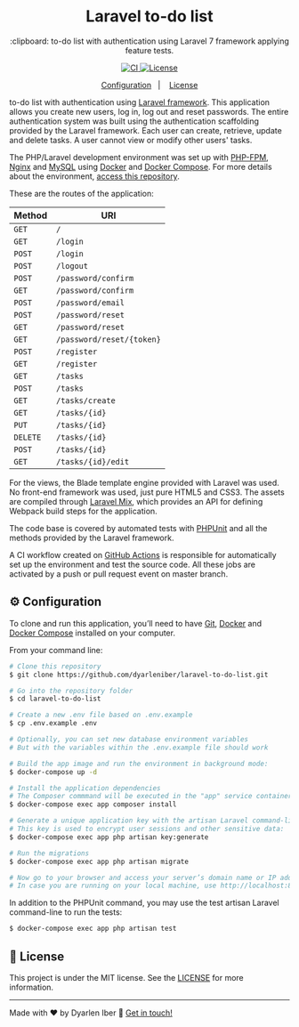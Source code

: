 <h1 align="center">
  Laravel to-do list
</h1>

<p align="center">
  :clipboard: to-do list with authentication using Laravel 7 framework applying feature tests.
</p>

<p align="center">
  <a href="https://github.com/dyarleniber/laravel-to-do-list/actions?query=workflow%3ACI">
    <img alt="CI" src="https://github.com/dyarleniber/laravel-to-do-list/workflows/CI/badge.svg">
  </a>
  <a href="https://github.com/dyarleniber/laravel-to-do-list/blob/master/LICENSE">
    <img alt="License" src="https://img.shields.io/github/license/dyarleniber/laravel-to-do-list?label=license">
  </a>
</p>

<p align="center">
  <a href="#gear-configuration">Configuration</a>&nbsp;&nbsp;&nbsp;|&nbsp;&nbsp;&nbsp;
  <a href="#memo-license">License</a>
</p>

to-do list with authentication using [Laravel framework](https://laravel.com). This application allows you create new users, log in, log out and reset passwords. The entire authentication system was built using the authentication scaffolding provided by the Laravel framework. Each user can create, retrieve, update and delete tasks. A user cannot view or modify other users' tasks.

The PHP/Laravel development environment was set up with [PHP-FPM](https://php-fpm.org), [Nginx](https://www.nginx.com) and [MySQL](https://www.mysql.com) using [Docker](https://www.docker.com) and [Docker Compose](https://docs.docker.com/compose). For more details about the environment, [access this repository](https://github.com/dyarleniber/laravel7-docker).

These are the routes of the application:

Method    | URI
---       | ---
`GET`     | `/`
`GET`     | `/login`
`POST`    | `/login`
`POST`    | `/logout`
`POST`    | `/password/confirm`
`GET`     | `/password/confirm`
`POST`    | `/password/email`
`POST`    | `/password/reset`
`GET`     | `/password/reset`
`GET`     | `/password/reset/{token}`
`POST`    | `/register`
`GET`     | `/register`
`GET`     | `/tasks`
`POST`    | `/tasks`
`GET`     | `/tasks/create`
`GET`     | `/tasks/{id}`
`PUT`     | `/tasks/{id}`
`DELETE`  | `/tasks/{id}`
`POST`    | `/tasks/{id}`
`GET`     | `/tasks/{id}/edit`

For the views, the Blade template engine provided with Laravel was used. No front-end framework was used, just pure HTML5 and CSS3. The assets are compiled through [Laravel Mix](https://github.com/JeffreyWay/laravel-mix), which provides an API for defining Webpack build steps for the application.

The code base is covered by automated tests with [PHPUnit](https://phpunit.de/) and all the methods provided by the Laravel framework.

A CI workflow created on [GitHub Actions](https://github.com/features/actions) is responsible for automatically set up the environment and test the source code. All these jobs are activated by a push or pull request event on master branch.

## :gear: Configuration

To clone and run this application, you’ll need to have [Git](https://git-scm.com), [Docker](https://www.docker.com) and [Docker Compose](https://docs.docker.com/compose) installed on your computer.

From your command line:

```bash
# Clone this repository
$ git clone https://github.com/dyarleniber/laravel-to-do-list.git

# Go into the repository folder
$ cd laravel-to-do-list

# Create a new .env file based on .env.example
$ cp .env.example .env

# Optionally, you can set new database environment variables
# But with the variables within the .env.example file should work

# Build the app image and run the environment in background mode:
$ docker-compose up -d

# Install the application dependencies
# The Composer commmand will be executed in the "app" service container:
$ docker-compose exec app composer install

# Generate a unique application key with the artisan Laravel command-line tool
# This key is used to encrypt user sessions and other sensitive data:
$ docker-compose exec app php artisan key:generate

# Run the migrations
$ docker-compose exec app php artisan migrate

# Now go to your browser and access your server’s domain name or IP address on port 8000
# In case you are running on your local machine, use http://localhost:8000
```

In addition to the PHPUnit command, you may use the test artisan Laravel command-line to run the tests:

```bash
$ docker-compose exec app php artisan test
```

## :memo: License

This project is under the MIT license. See the [LICENSE](https://github.com/dyarleniber/laravel-to-do-list/blob/master/LICENSE) for more information.

---

Made with ♥ by Dyarlen Iber :wave: [Get in touch!](https://dyarleniber.com)
